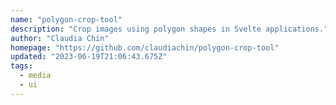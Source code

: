 ```yaml
---
name: "polygon-crop-tool"
description: "Crop images using polygon shapes in Svelte applications."
author: "Claudia Chin"
homepage: "https://github.com/claudiachin/polygon-crop-tool"
updated: "2023-06-19T21:06:43.675Z"
tags: 
  - media
  - ui
---
```

